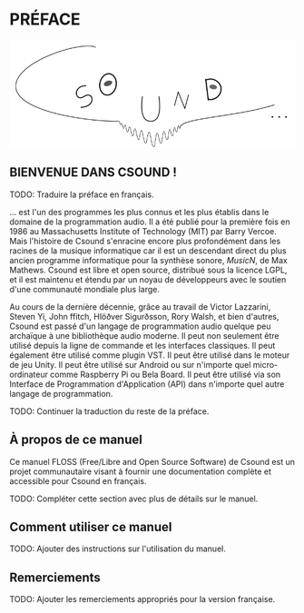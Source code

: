 # PRÉFACE

![](../resources/images/00-preface-image.png)

## BIENVENUE DANS CSOUND !

TODO: Traduire la préface en français.

... est l'un des programmes les plus connus et les plus établis dans le
domaine de la programmation audio. Il a été publié pour la première fois en 1986 au
Massachusetts Institute of Technology (MIT) par Barry Vercoe. Mais
l'histoire de Csound s'enracine encore plus profondément dans les racines de la musique informatique car
il est un descendant direct du plus ancien programme informatique pour la synthèse sonore,
_MusicN_, de Max Mathews. Csound est libre et open source,
distribué sous la licence LGPL, et il est maintenu et étendu par
un noyau de développeurs avec le soutien d'une communauté mondiale plus large.

Au cours de la dernière décennie, grâce au travail de Victor Lazzarini, Steven Yi, John
ffitch, Hlöðver Sigurðsson, Rory Walsh, et bien d'autres, Csound est passé
d'un langage de programmation audio quelque peu archaïque à une bibliothèque audio moderne.
Il peut non seulement être utilisé depuis la ligne de commande et les interfaces classiques.
Il peut également être utilisé comme plugin VST. Il peut être utilisé dans le moteur de jeu Unity.
Il peut être utilisé sur Android ou sur n'importe quel micro-ordinateur comme Raspberry Pi ou Bela Board.
Il peut être utilisé via son Interface de Programmation d'Application (API) dans n'importe quel autre
langage de programmation.

TODO: Continuer la traduction du reste de la préface.

## À propos de ce manuel

Ce manuel FLOSS (Free/Libre and Open Source Software) de Csound est un projet communautaire
visant à fournir une documentation complète et accessible pour Csound en français.

TODO: Compléter cette section avec plus de détails sur le manuel.

## Comment utiliser ce manuel

TODO: Ajouter des instructions sur l'utilisation du manuel.

## Remerciements

TODO: Ajouter les remerciements appropriés pour la version française.
